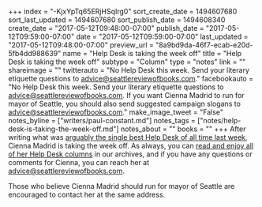 +++
index = "-KjxYpTq65ERjHSqIrg0"
sort_create_date = 1494607680
sort_last_updated = 1494607680
sort_publish_date = 1494608340
create_date = "2017-05-12T09:48:00-07:00"
publish_date = "2017-05-12T09:59:00-07:00"
date = "2017-05-12T09:59:00-07:00"
last_updated = "2017-05-12T09:48:00-07:00"
preview_url = "8a9bd9da-46f7-ecab-e20d-5fb4dd988639"
name = "Help Desk is taking the week off"
title = "Help Desk is taking the week off"
subtype = "Column"
type = "notes"
link = ""
shareimage = ""
twitterauto = "No Help Desk this week. Send your literary etiquette questions to advice@seattlereviewofbooks.com."
facebookauto = "No Help Desk this week. Send your literary etiquette questions to advice@seattlereviewofbooks.com. If you want Cienna Madrid to run for mayor of Seattle, you should also send suggested campaign slogans to advice@seattlereviewofbooks.com."
make_image_tweet = "False"
notes_byline = ["writers/paul-constant.md"]
notes_tags = ["notes/help-desk-is-taking-the-week-off.md"]
notes_about = ""
books = ""
+++
After writing what was [arguably the single best Help Desk of all time last week](http://www.seattlereviewofbooks.com/notes/2017/05/05/the-help-desk-name-one-good-thing-and-one-bad-thing-about-seattle/), Cienna Madrid is taking the week off. As always, you can [read and enjoy all of her Help Desk columns](http://www.seattlereviewofbooks.com/tags/the-help-desk/) in our archives, and if you have any questions or comments for Cienna, you can reach her at advice@seattlereviewofbooks.com. 

Those who believe Cienna Madrid should run for mayor of Seattle are encouraged to contact her at the same address.